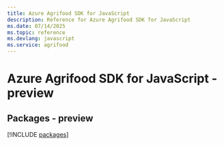 ```yaml
---
title: Azure Agrifood SDK for JavaScript
description: Reference for Azure Agrifood SDK for JavaScript
ms.date: 07/14/2025
ms.topic: reference
ms.devlang: javascript
ms.service: agrifood
---
```

# Azure Agrifood SDK for JavaScript - preview
## Packages - preview
[!INCLUDE [packages](agrifood-index.md)]